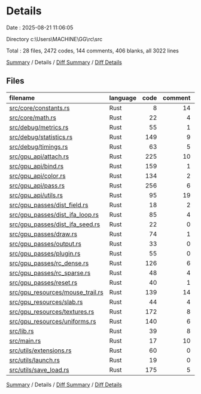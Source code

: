 # Details

Date : 2025-08-21 11:06:05

Directory c:\\Users\\MACHINE\\GG\\rc\\src

Total : 28 files,  2472 codes, 144 comments, 406 blanks, all 3022 lines

[Summary](results.md) / Details / [Diff Summary](diff.md) / [Diff Details](diff-details.md)

## Files
| filename | language | code | comment | blank | total |
| :--- | :--- | ---: | ---: | ---: | ---: |
| [src/core/constants.rs](/src/core/constants.rs) | Rust | 8 | 14 | 8 | 30 |
| [src/core/math.rs](/src/core/math.rs) | Rust | 22 | 4 | 5 | 31 |
| [src/debug/metrics.rs](/src/debug/metrics.rs) | Rust | 55 | 1 | 8 | 64 |
| [src/debug/statistics.rs](/src/debug/statistics.rs) | Rust | 149 | 9 | 19 | 177 |
| [src/debug/timings.rs](/src/debug/timings.rs) | Rust | 63 | 5 | 9 | 77 |
| [src/gpu\_api/attach.rs](/src/gpu_api/attach.rs) | Rust | 225 | 10 | 26 | 261 |
| [src/gpu\_api/bind.rs](/src/gpu_api/bind.rs) | Rust | 159 | 1 | 35 | 195 |
| [src/gpu\_api/color.rs](/src/gpu_api/color.rs) | Rust | 134 | 2 | 31 | 167 |
| [src/gpu\_api/pass.rs](/src/gpu_api/pass.rs) | Rust | 256 | 6 | 48 | 310 |
| [src/gpu\_api/utils.rs](/src/gpu_api/utils.rs) | Rust | 95 | 19 | 20 | 134 |
| [src/gpu\_passes/dist\_field.rs](/src/gpu_passes/dist_field.rs) | Rust | 18 | 2 | 5 | 25 |
| [src/gpu\_passes/dist\_jfa\_loop.rs](/src/gpu_passes/dist_jfa_loop.rs) | Rust | 85 | 4 | 15 | 104 |
| [src/gpu\_passes/dist\_jfa\_seed.rs](/src/gpu_passes/dist_jfa_seed.rs) | Rust | 22 | 0 | 6 | 28 |
| [src/gpu\_passes/draw.rs](/src/gpu_passes/draw.rs) | Rust | 74 | 1 | 14 | 89 |
| [src/gpu\_passes/output.rs](/src/gpu_passes/output.rs) | Rust | 33 | 0 | 7 | 40 |
| [src/gpu\_passes/plugin.rs](/src/gpu_passes/plugin.rs) | Rust | 55 | 0 | 9 | 64 |
| [src/gpu\_passes/rc\_dense.rs](/src/gpu_passes/rc_dense.rs) | Rust | 126 | 6 | 20 | 152 |
| [src/gpu\_passes/rc\_sparse.rs](/src/gpu_passes/rc_sparse.rs) | Rust | 48 | 4 | 9 | 61 |
| [src/gpu\_passes/reset.rs](/src/gpu_passes/reset.rs) | Rust | 40 | 1 | 6 | 47 |
| [src/gpu\_resources/mouse\_trail.rs](/src/gpu_resources/mouse_trail.rs) | Rust | 139 | 14 | 19 | 172 |
| [src/gpu\_resources/slab.rs](/src/gpu_resources/slab.rs) | Rust | 44 | 4 | 9 | 57 |
| [src/gpu\_resources/textures.rs](/src/gpu_resources/textures.rs) | Rust | 172 | 8 | 17 | 197 |
| [src/gpu\_resources/uniforms.rs](/src/gpu_resources/uniforms.rs) | Rust | 140 | 6 | 13 | 159 |
| [src/lib.rs](/src/lib.rs) | Rust | 39 | 8 | 6 | 53 |
| [src/main.rs](/src/main.rs) | Rust | 17 | 10 | 3 | 30 |
| [src/utils/extensions.rs](/src/utils/extensions.rs) | Rust | 60 | 0 | 14 | 74 |
| [src/utils/launch.rs](/src/utils/launch.rs) | Rust | 19 | 0 | 1 | 20 |
| [src/utils/save\_load.rs](/src/utils/save_load.rs) | Rust | 175 | 5 | 24 | 204 |

[Summary](results.md) / Details / [Diff Summary](diff.md) / [Diff Details](diff-details.md)